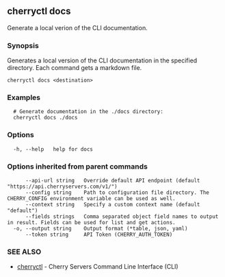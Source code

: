 ## cherryctl docs

Generate a local verion of the CLI documentation.

### Synopsis

Generates a local version of the CLI documentation in the specified directory. Each command gets a markdown file.

```
cherryctl docs <destination>
```

### Examples

```
  # Generate documentation in the ./docs directory:
  cherryctl docs ./docs
```

### Options

```
  -h, --help   help for docs
```

### Options inherited from parent commands

```
      --api-url string   Override default API endpoint (default "https://api.cherryservers.com/v1/")
      --config string    Path to configuration file directory. The CHERRY_CONFIG environment variable can be used as well.
      --context string   Specify a custom context name (default "default")
      --fields strings   Comma separated object field names to output in result. Fields can be used for list and get actions.
  -o, --output string    Output format (*table, json, yaml)
      --token string     API Token (CHERRY_AUTH_TOKEN)
```

### SEE ALSO

* [cherryctl](cherryctl.md)	 - Cherry Servers Command Line Interface (CLI)

